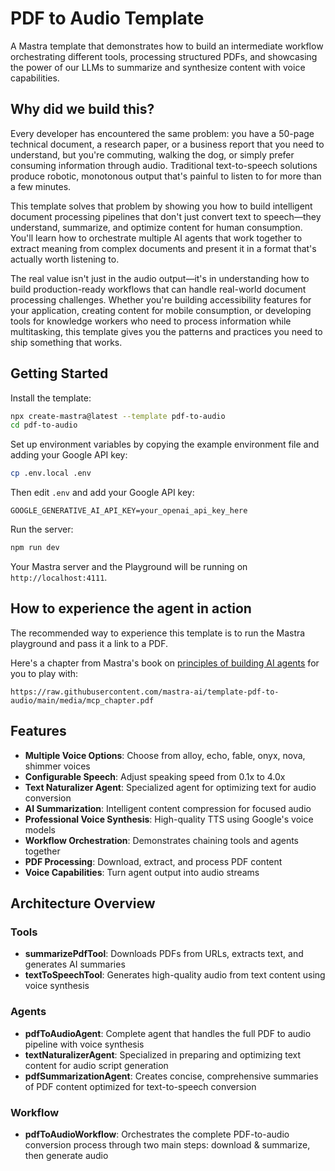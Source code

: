 # PDF to Audio Template

A Mastra template that demonstrates how to build an intermediate workflow orchestrating different tools, processing structured PDFs, and showcasing the power of our LLMs to summarize and synthesize content with voice capabilities.

## Why did we build this?

Every developer has encountered the same problem: you have a 50-page technical document, a research paper, or a business report that you need to understand, but you're commuting, walking the dog, or simply prefer consuming information through audio. Traditional text-to-speech solutions produce robotic, monotonous output that's painful to listen to for more than a few minutes.

This template solves that problem by showing you how to build intelligent document processing pipelines that don't just convert text to speech—they understand, summarize, and optimize content for human consumption. You'll learn how to orchestrate multiple AI agents that work together to extract meaning from complex documents and present it in a format that's actually worth listening to.

The real value isn't just in the audio output—it's in understanding how to build production-ready workflows that can handle real-world document processing challenges. Whether you're building accessibility features for your application, creating content for mobile consumption, or developing tools for knowledge workers who need to process information while multitasking, this template gives you the patterns and practices you need to ship something that works.

## Getting Started

Install the template:

```bash
npx create-mastra@latest --template pdf-to-audio
cd pdf-to-audio
```

Set up environment variables by copying the example environment file and adding your Google API key:

```bash
cp .env.local .env
```

Then edit `.env` and add your Google API key:

```
GOOGLE_GENERATIVE_AI_API_KEY=your_openai_api_key_here
```

Run the server:

```bash
npm run dev
```

Your Mastra server and the Playground will be running on `http://localhost:4111`.

## How to experience the agent in action

The recommended way to experience this template is to run the Mastra playground and pass it a link to a PDF.

Here's a chapter from Mastra's book on [principles of building AI agents](https://mastra.ai/book) for you to play with:

```
https://raw.githubusercontent.com/mastra-ai/template-pdf-to-audio/main/media/mcp_chapter.pdf
```

## Features

- **Multiple Voice Options**: Choose from alloy, echo, fable, onyx, nova, shimmer voices
- **Configurable Speech**: Adjust speaking speed from 0.1x to 4.0x
- **Text Naturalizer Agent**: Specialized agent for optimizing text for audio conversion
- **AI Summarization**: Intelligent content compression for focused audio
- **Professional Voice Synthesis**: High-quality TTS using Google's voice models
- **Workflow Orchestration**: Demonstrates chaining tools and agents together
- **PDF Processing**: Download, extract, and process PDF content
- **Voice Capabilities**: Turn agent output into audio streams

## Architecture Overview

### Tools

- **summarizePdfTool**: Downloads PDFs from URLs, extracts text, and generates AI summaries
- **textToSpeechTool**: Generates high-quality audio from text content using voice synthesis

### Agents

- **pdfToAudioAgent**: Complete agent that handles the full PDF to audio pipeline with voice synthesis
- **textNaturalizerAgent**: Specialized in preparing and optimizing text content for audio script generation
- **pdfSummarizationAgent**: Creates concise, comprehensive summaries of PDF content optimized for text-to-speech conversion

### Workflow

- **pdfToAudioWorkflow**: Orchestrates the complete PDF-to-audio conversion process through two main steps: download & summarize, then generate audio
